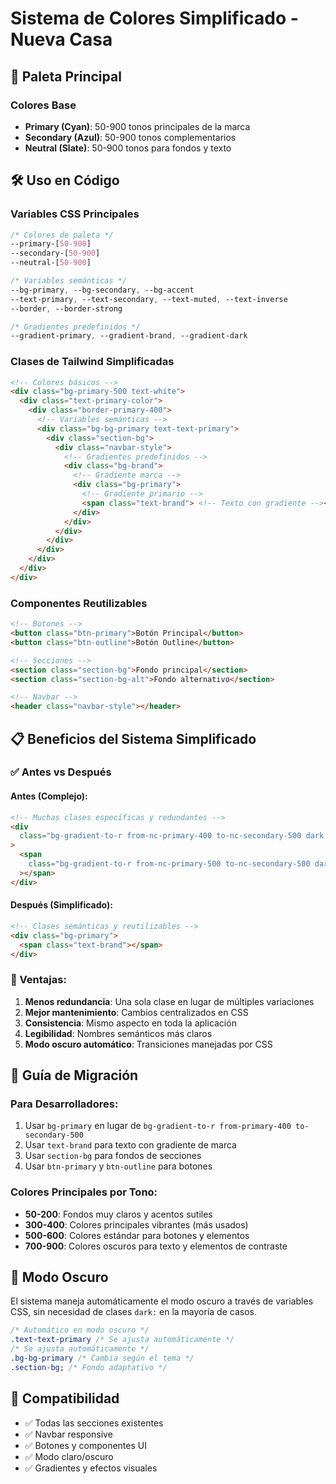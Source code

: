 # Sistema de Colores Simplificado - Nueva Casa

## 🎨 Paleta Principal

### Colores Base

- **Primary (Cyan)**: 50-900 tonos principales de la marca
- **Secondary (Azul)**: 50-900 tonos complementarios
- **Neutral (Slate)**: 50-900 tonos para fondos y texto

## 🛠️ Uso en Código

### Variables CSS Principales

```css
/* Colores de paleta */
--primary-[50-900]
--secondary-[50-900]
--neutral-[50-900]

/* Variables semánticas */
--bg-primary, --bg-secondary, --bg-accent
--text-primary, --text-secondary, --text-muted, --text-inverse
--border, --border-strong

/* Gradientes predefinidos */
--gradient-primary, --gradient-brand, --gradient-dark
```

### Clases de Tailwind Simplificadas

```html
<!-- Colores básicos -->
<div class="bg-primary-500 text-white">
  <div class="text-primary-color">
    <div class="border-primary-400">
      <!-- Variables semánticas -->
      <div class="bg-bg-primary text-text-primary">
        <div class="section-bg">
          <div class="navbar-style">
            <!-- Gradientes predefinidos -->
            <div class="bg-brand">
              <!-- Gradiente marca -->
              <div class="bg-primary">
                <!-- Gradiente primario -->
                <span class="text-brand"> <!-- Texto con gradiente --></span>
              </div>
            </div>
          </div>
        </div>
      </div>
    </div>
  </div>
</div>
```

### Componentes Reutilizables

```html
<!-- Botones -->
<button class="btn-primary">Botón Principal</button>
<button class="btn-outline">Botón Outline</button>

<!-- Secciones -->
<section class="section-bg">Fondo principal</section>
<section class="section-bg-alt">Fondo alternativo</section>

<!-- Navbar -->
<header class="navbar-style"></header>
```

## 📋 Beneficios del Sistema Simplificado

### ✅ Antes vs Después

#### Antes (Complejo):

```html
<!-- Muchas clases específicas y redundantes -->
<div
  class="bg-gradient-to-r from-nc-primary-400 to-nc-secondary-500 dark:from-nc-primary-500 dark:to-nc-secondary-600"
>
  <span
    class="bg-gradient-to-r from-nc-primary-500 to-nc-secondary-500 dark:from-nc-primary-400 dark:to-nc-secondary-400 bg-clip-text text-transparent"
  ></span>
</div>
```

#### Después (Simplificado):

```html
<!-- Clases semánticas y reutilizables -->
<div class="bg-primary">
  <span class="text-brand"></span>
</div>
```

### 🎯 Ventajas:

1. **Menos redundancia**: Una sola clase en lugar de múltiples variaciones
2. **Mejor mantenimiento**: Cambios centralizados en CSS
3. **Consistencia**: Mismo aspecto en toda la aplicación
4. **Legibilidad**: Nombres semánticos más claros
5. **Modo oscuro automático**: Transiciones manejadas por CSS

## 🔧 Guía de Migración

### Para Desarrolladores:

1. Usar `bg-primary` en lugar de `bg-gradient-to-r from-primary-400 to-secondary-500`
2. Usar `text-brand` para texto con gradiente de marca
3. Usar `section-bg` para fondos de secciones
4. Usar `btn-primary` y `btn-outline` para botones

### Colores Principales por Tono:

- **50-200**: Fondos muy claros y acentos sutiles
- **300-400**: Colores principales vibrantes (más usados)
- **500-600**: Colores estándar para botones y elementos
- **700-900**: Colores oscuros para texto y elementos de contraste

## 🌙 Modo Oscuro

El sistema maneja automáticamente el modo oscuro a través de variables CSS, sin necesidad de clases `dark:` en la mayoría de casos.

```css
/* Automático en modo oscuro */
.text-text-primary /* Se ajusta automáticamente */
/* Se ajusta automáticamente */
.bg-bg-primary /* Cambia según el tema */
.section-bg; /* Fondo adaptativo */
```

## 📱 Compatibilidad

- ✅ Todas las secciones existentes
- ✅ Navbar responsive
- ✅ Botones y componentes UI
- ✅ Modo claro/oscuro
- ✅ Gradientes y efectos visuales
